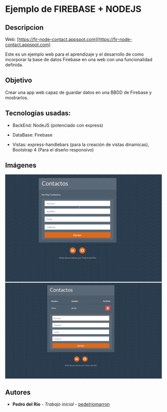 # Ejemplo de FIREBASE + NODEJS
## Descripcion 
Web: [https://fir-node-contact.appspot.com](https://fir-node-contact.appspot.com)

Este es un ejemplo web para el aprendizaje y el desarrollo de como incorporar la base de datos Firebase en una web con una funcionalidad definida.

## Objetivo

Crear una app web capaz de guardar datos en una BBDD de Firebase y mostrarlos.

## Tecnologías usadas:

* BackEnd: NodeJS (potenciado con express)

* DataBase: Firebase

* Vistas: express-handlebars (para la creación de vistas dinamicas), Bootstrap 4 (Para el diseño responsivo)


## Imágenes


![Texto alternativo](./src/public/1.png)
![Texto alternativo](./src/public/2.png)

## Autores

* **Pedro del Río** - *Trabajo inicial* - [pedelriomarron](https://github.com/pedelriomarron)